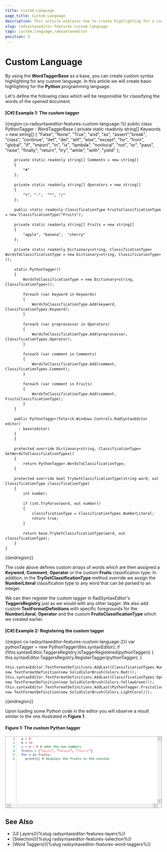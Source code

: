 ```yaml
---
title: Custom Language
page_title: Custom Language
description: This article explains how to create highlighting for a custom language with the RadSyntaxEditor control.
slug: radsyntaxeditor-features-custom-language
tags: custom,language,radsyntaxeditor
position: 3
---
```


# Custom Language

By using the **WordTaggerBase** as a base, you can create custom syntax highlighting for any custom language. In this article we will create basic highlighting for the **Python** programming language.

Let's define the following class which will be responsible for classifying the words of the opened document.

#### __[C#] Example 1: The custom tagger__
{{region cs-radsyntaxeditor-features-custom-language-1}}
    public class PythonTagger : WordTaggerBase
    {
        private static readonly string[] Keywords = new string[]
        {
            "False", "None", "True", "and", "as", "assert","break", "class", 
            "continue", "def", "del", "elif", "else", "except", "for", "from",
            "global", "if", "import", "in", "is", "lambda", "nonlocal", "not", 
            "or", "pass", "raise", "finally", "return", "try", "while", "with", "yield"
        };

        private static readonly string[] Comments = new string[]
        {
            "#"
        };

        private static readonly string[] Operators = new string[]
        {
            "+", "-",  "*", "/"
        };

        public static readonly ClassificationType FruitsClassificationType = new ClassificationType("Fruits");

        private static readonly string[] Fruits = new string[]
        {
            "apple", "banana",  "cherry"
        };

        private static readonly Dictionary<string, ClassificationType> WordsToClassificationType = new Dictionary<string, ClassificationType>();

        static PythonTagger()
        {
            WordsToClassificationType = new Dictionary<string, ClassificationType>();

            foreach (var keyword in Keywords)
            {
                WordsToClassificationType.Add(keyword, ClassificationTypes.Keyword);
            }

            foreach (var preprocessor in Operators)
            {
                WordsToClassificationType.Add(preprocessor, ClassificationTypes.Operator);
            }

            foreach (var comment in Comments)
            {
                WordsToClassificationType.Add(comment, ClassificationTypes.Comment);
            }

            foreach (var comment in Fruits)
            {
                WordsToClassificationType.Add(comment, FruitsClassificationType);
            }
        }

        public PythonTagger(Telerik.Windows.Controls.RadSyntaxEditor editor)
          : base(editor)
        {
        }

        protected override Dictionary<string, ClassificationType> GetWordsToClassificationTypes()
        {
            return PythonTagger.WordsToClassificationType;
        }

        protected override bool TryGetClassificationType(string word, out ClassificationType classificationType)
        {
            int number;

            if (int.TryParse(word, out number))
            {
                classificationType = ClassificationTypes.NumberLiteral;
                return true;
            }

            return base.TryGetClassificationType(word, out classificationType);
        }
    }
{{endregion}}

The code above defines custom arrays of words which are then assigned a **Keyword**, **Comment**, **Operator** or the custom **Fruits** classification type. In addition, in the **TryGetClassificationType** method override we assign the **NumberLiteral** classification type to any word that can be parsed to an integer.

We can then register the custom tagger in RadSyntaxEditor's **TaggersRegistry** just as we would with any other tagger. We also add custom **TextFormatDefinitions** with specific foregrounds for the **NumberLiteral**, **Operator** and the custom **FruitsClassificationType** which we created earlier.

#### __[C#] Example 2: Registering the custom tagger__
{{region cs-radsyntaxeditor-features-custom-language-2}}
    var pythonTagger = new PythonTagger(this.syntaxEditor);
    if (!this.syntaxEditor.TaggersRegistry.IsTaggerRegistered(pythonTagger))
    {
        this.syntaxEditor.TaggersRegistry.RegisterTagger(pythonTagger);
    }

    this.syntaxEditor.TextFormatDefinitions.AddLast(ClassificationTypes.NumberLiteral, new TextFormatDefinition(new SolidColorBrush(Colors.Red)));
    this.syntaxEditor.TextFormatDefinitions.AddLast(ClassificationTypes.Operator, new TextFormatDefinition(new SolidColorBrush(Colors.YellowGreen)));
    this.syntaxEditor.TextFormatDefinitions.AddLast(PythonTagger.FruitsClassificationType, new TextFormatDefinition(new SolidColorBrush(Colors.LightCoral)));
{{endregion}}

Upon loading some Python code in the editor you will observe a result similar to the one illustrated in **Figure 1**.

#### Figure 1: The custom Python tagger
![The custom Python tagger](images/syntaxeditor-taggers-custom-language.png)

## See Also

* [UI Layers]({%slug radsyntaxeditor-features-layers%})
* [Selection]({%slug radsyntaxeditor-features-selection%})
* [Word Taggers]({%slug radsyntaxeditor-features-word-taggers%})